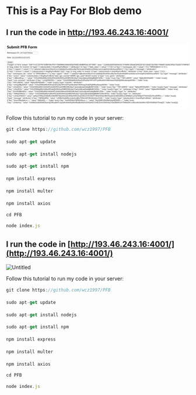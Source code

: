 # This is a Pay For Blob demo

## I run the code in http://193.46.243.16:4001/

<img src="./result.png">

Follow this tutorial to run my code in your server:

```jsx
git clone https://github.com/wcz1997/PFB

sudo apt-get update

sudo apt-get install nodejs

sudo apt-get install npm

npm install express

npm install multer

npm install axios
```

```jsx
cd PFB
```

```jsx
node index.js
```

## I run the code in [http://193.46.243.16:4001/](http://193.46.243.16:4001/)

![Untitled](This%20is%20a%20Pay%20For%20Blob%20demo%2059219bccba91404a832295dcbf02e6ed/Untitled.png)

Follow this tutorial to run my code in your server:

```jsx
git clone https://github.com/wcz1997/PFB

sudo apt-get update

sudo apt-get install nodejs

sudo apt-get install npm

npm install express

npm install multer

npm install axios
```

```jsx
cd PFB
```

```jsx
node index.js
```
